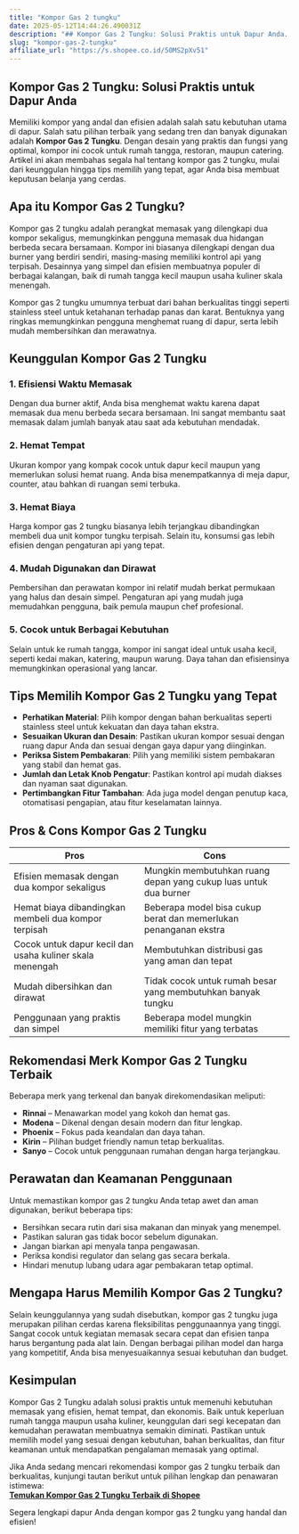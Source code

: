 ```yaml
---
title: "Kompor Gas 2 tungku"
date: 2025-05-12T14:44:26.490031Z
description: "## Kompor Gas 2 Tungku: Solusi Praktis untuk Dapur Anda..."
slug: "kompor-gas-2-tungku"
affiliate_url: "https://s.shopee.co.id/50MS2pXv51"
---
```

## Kompor Gas 2 Tungku: Solusi Praktis untuk Dapur Anda

Memiliki kompor yang andal dan efisien adalah salah satu kebutuhan utama di dapur. Salah satu pilihan terbaik yang sedang tren dan banyak digunakan adalah **Kompor Gas 2 Tungku**. Dengan desain yang praktis dan fungsi yang optimal, kompor ini cocok untuk rumah tangga, restoran, maupun catering. Artikel ini akan membahas segala hal tentang kompor gas 2 tungku, mulai dari keunggulan hingga tips memilih yang tepat, agar Anda bisa membuat keputusan belanja yang cerdas.

## Apa itu Kompor Gas 2 Tungku?

Kompor gas 2 tungku adalah perangkat memasak yang dilengkapi dua kompor sekaligus, memungkinkan pengguna memasak dua hidangan berbeda secara bersamaan. Kompor ini biasanya dilengkapi dengan dua burner yang berdiri sendiri, masing-masing memiliki kontrol api yang terpisah. Desainnya yang simpel dan efisien membuatnya populer di berbagai kalangan, baik di rumah tangga kecil maupun usaha kuliner skala menengah.

Kompor gas 2 tungku umumnya terbuat dari bahan berkualitas tinggi seperti stainless steel untuk ketahanan terhadap panas dan karat. Bentuknya yang ringkas memungkinkan pengguna menghemat ruang di dapur, serta lebih mudah membersihkan dan merawatnya.

## Keunggulan Kompor Gas 2 Tungku

### 1. Efisiensi Waktu Memasak
Dengan dua burner aktif, Anda bisa menghemat waktu karena dapat memasak dua menu berbeda secara bersamaan. Ini sangat membantu saat memasak dalam jumlah banyak atau saat ada kebutuhan mendadak.

### 2. Hemat Tempat
Ukuran kompor yang kompak cocok untuk dapur kecil maupun yang memerlukan solusi hemat ruang. Anda bisa menempatkannya di meja dapur, counter, atau bahkan di ruangan semi terbuka.

### 3. Hemat Biaya
Harga kompor gas 2 tungku biasanya lebih terjangkau dibandingkan membeli dua unit kompor tungku terpisah. Selain itu, konsumsi gas lebih efisien dengan pengaturan api yang tepat.

### 4. Mudah Digunakan dan Dirawat
Pembersihan dan perawatan kompor ini relatif mudah berkat permukaan yang halus dan desain simpel. Pengaturan api yang mudah juga memudahkan pengguna, baik pemula maupun chef profesional.

### 5. Cocok untuk Berbagai Kebutuhan
Selain untuk ke rumah tangga, kompor ini sangat ideal untuk usaha kecil, seperti kedai makan, katering, maupun warung. Daya tahan dan efisiensinya memungkinkan operasional yang lancar.

## Tips Memilih Kompor Gas 2 Tungku yang Tepat

- **Perhatikan Material**: Pilih kompor dengan bahan berkualitas seperti stainless steel untuk kekuatan dan daya tahan ekstra.
- **Sesuaikan Ukuran dan Desain**: Pastikan ukuran kompor sesuai dengan ruang dapur Anda dan sesuai dengan gaya dapur yang diinginkan.
- **Periksa Sistem Pembakaran**: Pilih yang memiliki sistem pembakaran yang stabil dan hemat gas.
- **Jumlah dan Letak Knob Pengatur**: Pastikan kontrol api mudah diakses dan nyaman saat digunakan.
- **Pertimbangkan Fitur Tambahan**: Ada juga model dengan penutup kaca, otomatisasi pengapian, atau fitur keselamatan lainnya.

## Pros & Cons Kompor Gas 2 Tungku

| **Pros** | **Cons** |
|---|---|
| Efisien memasak dengan dua kompor sekaligus | Mungkin membutuhkan ruang depan yang cukup luas untuk dua burner | 
| Hemat biaya dibandingkan membeli dua kompor terpisah | Beberapa model bisa cukup berat dan memerlukan penanganan ekstra |
| Cocok untuk dapur kecil dan usaha kuliner skala menengah | Membutuhkan distribusi gas yang aman dan tepat |
| Mudah dibersihkan dan dirawat | Tidak cocok untuk rumah besar yang membutuhkan banyak tungku |
| Penggunaan yang praktis dan simpel | Beberapa model mungkin memiliki fitur yang terbatas |

## Rekomendasi Merk Kompor Gas 2 Tungku Terbaik

Beberapa merk yang terkenal dan banyak direkomendasikan meliputi:

- **Rinnai** – Menawarkan model yang kokoh dan hemat gas.
- **Modena** – Dikenal dengan desain modern dan fitur lengkap.
- **Phoenix** – Fokus pada keandalan dan daya tahan.
- **Kirin** – Pilihan budget friendly namun tetap berkualitas.
- **Sanyo** – Cocok untuk penggunaan rumahan dengan harga terjangkau.

## Perawatan dan Keamanan Penggunaan

Untuk memastikan kompor gas 2 tungku Anda tetap awet dan aman digunakan, berikut beberapa tips:

- Bersihkan secara rutin dari sisa makanan dan minyak yang menempel.
- Pastikan saluran gas tidak bocor sebelum digunakan.
- Jangan biarkan api menyala tanpa pengawasan.
- Periksa kondisi regulator dan selang gas secara berkala.
- Hindari menutup lubang udara agar pembakaran tetap optimal.

## Mengapa Harus Memilih Kompor Gas 2 Tungku?

Selain keunggulannya yang sudah disebutkan, kompor gas 2 tungku juga merupakan pilihan cerdas karena fleksibilitas penggunaannya yang tinggi. Sangat cocok untuk kegiatan memasak secara cepat dan efisien tanpa harus bergantung pada alat lain. Dengan berbagai pilihan model dan harga yang kompetitif, Anda bisa menyesuaikannya sesuai kebutuhan dan budget.

## Kesimpulan

Kompor Gas 2 Tungku adalah solusi praktis untuk memenuhi kebutuhan memasak yang efisien, hemat tempat, dan ekonomis. Baik untuk keperluan rumah tangga maupun usaha kuliner, keunggulan dari segi kecepatan dan kemudahan perawatan membuatnya semakin diminati. Pastikan untuk memilih model yang sesuai dengan kebutuhan, bahan berkualitas, dan fitur keamanan untuk mendapatkan pengalaman memasak yang optimal.

Jika Anda sedang mencari rekomendasi kompor gas 2 tungku terbaik dan berkualitas, kunjungi tautan berikut untuk pilihan lengkap dan penawaran istimewa:   
**[Temukan Kompor Gas 2 Tungku Terbaik di Shopee](https://s.shopee.co.id/50MS2pXv51)**

Segera lengkapi dapur Anda dengan kompor gas 2 tungku yang handal dan efisien!